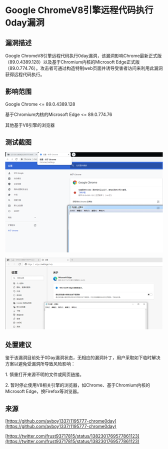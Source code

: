 # Google ChromeV8引擎远程代码执行0day漏洞
漏洞描述
----

Google ChromeV8引擎远程代码执行0day漏洞，该漏洞影响Chrome最新正式版（89.0.4389.128）以及基于Chromium内核的Microsoft Edge正式版（89.0.774.76）。攻击者可通过构造特制web页面并诱导受害者访问来利用此漏洞获得远程代码执行。

影响范围
----

Google Chrome <= 89.0.4389.128

基于Chromium内核的Microsoft Edge <= 89.0.774.76

其他基于V8引擎的浏览器

测试截图
----

![图片](Google%20ChromeV8%E5%BC%95%E6%93%8E%E8%BF%9C%E7%A8%8B%E4%BB%A3%E7%A0%81%E6%89%A7%E8%A1%8C0day%E6%BC%8F%E6%B4%9E/640.png)

![图片](Google%20ChromeV8%E5%BC%95%E6%93%8E%E8%BF%9C%E7%A8%8B%E4%BB%A3%E7%A0%81%E6%89%A7%E8%A1%8C0day%E6%BC%8F%E6%B4%9E/1_640.png)

处置建议
----

鉴于该漏洞目前处于0Day漏洞状态，无相应的漏洞补丁，用户采取如下临时解决方案以避免受漏洞所导致风险影响：

1\. 慎重打开来源不明的文件或网页链接。

2\. 暂时停止使用V8相关引擎的浏览器，如Chrome、基于Chromium内核的Microsoft Edge，换Firefox等浏览器。

来源
--

[https://github.com/avboy1337/1195777-chrome0day](https://github.com/avboy1337/1195777-chrome0day)

[https://twitter.com/frust93717815/status/1382301769577861123](https://twitter.com/frust93717815/status/1382301769577861123)